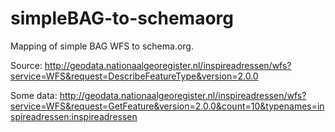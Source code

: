 # simpleBAG-to-schemaorg
Mapping of simple BAG WFS to schema.org.


Source:
http://geodata.nationaalgeoregister.nl/inspireadressen/wfs?service=WFS&request=DescribeFeatureType&version=2.0.0

Some data: 
http://geodata.nationaalgeoregister.nl/inspireadressen/wfs?service=WFS&request=GetFeature&version=2.0.0&count=10&typenames=inspireadressen:inspireadressen
